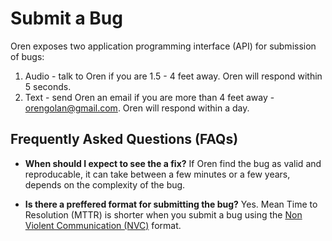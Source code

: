 # Submit a Bug

Oren exposes two application programming interface (API) for submission of bugs:
1. Audio - talk to Oren if you are 1.5 - 4 feet away. Oren will respond within 5 seconds.
1. Text - send Oren an email if you are more than 4 feet away - orengolan@gmail.com. Oren will respond within a day.


## Frequently Asked Questions (FAQs)

* **When should I expect to see the a fix?**
If Oren find the bug as valid and reproducable, it can take between a few minutes or a few years, depends on the complexity of the bug.

* **Is there a preffered format for submitting the bug?**
Yes. Mean Time to Resolution (MTTR) is shorter when you submit a bug using the [Non Violent Communication (NVC)](https://oren.github.io/articles/nvc/) format.
